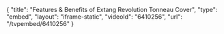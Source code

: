 {
    "title": "Features & Benefits of Extang Revolution Tonneau Cover",
    "type": "embed",
    "layout": "iframe-static",
    "videoId": "6410256",
    "url": "\/tvpembed\/6410256"
}